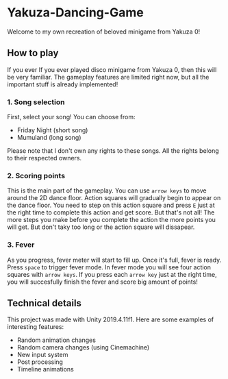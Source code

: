 # Yakuza-Dancing-Game
Welcome to my own recreation of beloved minigame from Yakuza 0!
## How to play
If you ever If you ever played disco minigame from Yakuza 0, then this will be very familiar. The gameplay features are limited right now, but all the important stuff is already implemented!
### 1. Song selection
First, select your song! You can choose from:
- Friday Night (short song)
- Mumuland (long song)

Please note that I don't own any rights to these songs. All the rights belong to their respected owners.
### 2. Scoring points
This is the main part of the gameplay. You can use `arrow keys` to move around the 2D dance floor. Action squares will gradually begin to appear on the dance floor. You need to step on this action square and press `E` just at the right time to complete this action and get score. But that's not all! The more steps you make before you complete the action the more points you will get. But don't taky too long or the action square will dissapear.
### 3. Fever
As you progress, fever meter will start to fill up. Once it's full, fever is ready. Press `space` to trigger fever mode. In fever mode you will see four action squares with `arrow keys`. If you press each `arrow key` just at the right time, you will succesfully finish the fever and score big amount of points!
## Technical details
This project was made with Unity 2019.4.11f1. Here are some examples of interesting features:
- Random animation changes
- Random camera changes (using Cinemachine)
- New input system
- Post processing
- Timeline animations
